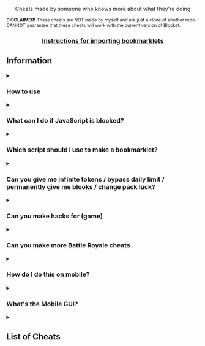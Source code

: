 <p align="center">Cheats made by someone who knows more about what they're doing</p>
<small align="center"><b>DISCLAIMER!</b> These cheats are NOT made by myself and are just a clone of another repo. I CANNOT guarantee that these cheats will work with the current version of Blooket.</small>
<h3 align="center"><a href="tutorial/readme.md">Instructions for importing bookmarklets</a></h2>

## Information

<details><summary><h3>How to use</h3></summary>

There are 3 good methods to using these scripts:
1. Importing one of the Bookmarklets.html files using [Brain Cells](https://www.wikihow.com/Get-Brain-Cells-Back)
2. Going to the [HTML File](cheats/Bookmarklet.html), choosing a gamemode, then dragging a cheat to your bookmarks bar or clicking one to copy the script
3. Copying a script and running it in the inspect element console
</details>

<details><summary><h3>What can I do if JavaScript is blocked?</h3></summary>

We don't actually know what to do about this or how to fix it, sorry.
</details>

<details><summary><h3>Which script should I use to make a bookmarklet?</h3></summary>

You should use the scripts ending in ".min.js", as using the others will have errors due to formatting.
</details>

<details><summary><h3>Can you give me infinite tokens / bypass daily limit / permanently give me blooks / change pack luck?</h3></summary>

No, these are things we would've already done if they were possible, they're managed on the backend of Blooket so we can't modify them
</details>

<details><summary><h3>Can you make hacks for (game)</h3></summary>

No
</details>

<details><summary><h3>Can you make more Battle Royale cheats</h3></summary>

Battle Royale is a gamemode that works almost entirely on the host's end. The only thing we have control over is answering questions.
</details>


<details><summary><h3>How do I do this on mobile?</h3></summary>

These scripts aren't made for mobile, so we don't really know how to get them to work on it.
</details>

<details><summary><h3>What's the Mobile GUI?</h3></summary>

The mobile GUI is the first GUI Minesraft2 ever made. Some people said it worked on mobile and it's a lot neater for mobile use apparently so we just called it that.
</details>


<details><summary><h2>List of Cheats</h2></summary>

* [React GUI](cheats/reactGui.js)
* [GUI](cheats/gui.js)
* [Mobile GUI](cheats/mobileGui.js)
### [Monster Brawl](cheats/brawl)
* [Double Enemy XP](cheats/brawl/doubleEnemyXp.js)
* [Half Enemy Speed](cheats/brawl/halfEnemySpeed.js)
* [Instant Kill](cheats/brawl/instantKill.js)
* [Invincibility](cheats/brawl/invincibility.js)
* [Kill Enemies](cheats/brawl/killEnemies.js)
* [Magnet](cheats/brawl/magnet.js)
* [Max Current Abilities](cheats/brawl/maxCurrentAbilities.js)
* [Next Level](cheats/brawl/nextLevel.js)
* [Remove Obstacles](cheats/brawl/removeObstacles.js)
* [Reset Health](cheats/brawl/resetHealth.js)
### [Cafe](cheats/cafe)
* [Max Items](cheats/cafe/maxItems.js)
* [Remove Customers](cheats/cafe/removeCustomers.js)
* [Reset Abilities](cheats/cafe/resetAbilities.js)
* [Set Cash](cheats/cafe/setCash.js)
* [Stock Food](cheats/cafe/stockFood.js)
### [Crypto Hack](cheats/crypto)
* [Always Triple](cheats/crypto/alwaysTriple.js)
* [Auto Guess](cheats/crypto/autoGuess.js)
* [Choice ESP](cheats/crypto/choiceESP.js)
* [Password ESP](cheats/crypto/passwordESP.js)
* [Remove Hack](cheats/crypto/removeHack.js)
* [Set Crypto](cheats/crypto/setCrypto.js)
* [Set Password](cheats/crypto/setPassword.js)
* [Steal Players Crypto](cheats/crypto/stealPlayersCrypto.js)
### [Deceptive Dinos](cheats/dinos)
* [Auto Choose](cheats/dinos/autoChoose.js)
* [Rock ESP](cheats/dinos/rockESP.js)
* [Set Fossils](cheats/dinos/setFossils.js)
* [Set Multiplier](cheats/dinos/setMultiplier.js)
* [Stop Cheating](cheats/dinos/stopCheating.js)
### [Tower of Doom](cheats/doom)
* [Fill Deck](cheats/doom/fillDeck.js)
* [Max Cards](cheats/doom/maxCards.js)
* [Max Health](cheats/doom/maxHealth.js)
* [Max Stats](cheats/doom/maxStats.js)
* [Min Enemy](cheats/doom/minEnemy.js)
* [Set Coins](cheats/doom/setCoins.js)
### [Factory](cheats/factory)
* [Choose Blook](cheats/factory/chooseBlook.js)
* [Free Upgrades](cheats/factory/freeUpgrades.js)
* [Max Blooks](cheats/factory/maxBlooks.js)
* [Remove Glitches](cheats/factory/removeGlitches.js)
* [Send Glitch](cheats/factory/sendGlitch.js)
* [Set All Mega Bot](cheats/factory/setAllMegaBot.js)
* [Set Cash](cheats/factory/setCash.js)
### [Fishing Frenzy](cheats/fishing)
* [Frenzy](cheats/fishing/frenzy.js)
* [Remove Distraction](cheats/fishing/removeDistraction.js)
* [Send Distraction](cheats/fishing/sendDistraction.js)
* [Set Lure](cheats/fishing/setLure.js)
* [Set Weight](cheats/fishing/setWeight.js)
### [Flappy Blook](cheats/flappy)
* [Set Score](cheats/flappy/setScore.js)
* [Toggle Ghost](cheats/flappy/toggleGhost.js)
### [Global](cheats/global)
* [Anti Flood Game](cheats/global/antiFloodGame.js)
* [Auto Answer](cheats/global/autoAnswer.js)
* [Auto Sell Dupes On Open](cheats/global/autoSellDupesOnOpen.js)
* [Change Blook Ingame](cheats/global/changeBlookIngame.js)
* [Every Answer Correct](cheats/global/everyAnswerCorrect.js)
* [Flood Game](cheats/global/floodGame.js)
* [Get Daily Rewards](cheats/global/getDailyRewards.js)
* [Highlight Answers](cheats/global/highlightAnswers.js)
* [Prevent Suspension](cheats/global/preventSuspension.js)
* [Remove Random Name](cheats/global/removeRandomName.js)
* [Sell Cheap Duplicates](cheats/global/sellCheapDuplicates.js)
* [Sell Duplicate Blooks](cheats/global/sellDuplicateBlooks.js)
* [Simulate Pack](cheats/global/simulatePack.js.js)
* [Simulate Unlock](cheats/global/simulateUnlock.js)
* [Spam Buy Blooks](cheats/global/spamBuyBlooks.js)
* [Unlock Plus Gamemodes](cheats/global/unlockPlusGamemodes.js)
* [Use Any Blook](cheats/global/useAnyBlook.js)
#### [Intervals](cheats/global/intervals)
* [Auto Answer](cheats/global/intervals/autoAnswer.js)
* [Highlight Answers](cheats/global/intervals/highlightAnswers.js)
### [Gold Quest](cheats/gold)
* [Always Triple](cheats/gold/alwaysTriple.js)
* [Auto Choose](cheats/gold/autoChoose.js)
* [Chest ESP](cheats/gold/chestESP.js)
* [Reset All Gold](cheats/gold/resetAllGold.js)
* [Reset Players Gold](cheats/gold/resetPlayersGold.js)
* [Set Gold](cheats/gold/setGold.js)
* [Swap Gold](cheats/gold/swapGold.js)
### [Crazy Kingdom](cheats/kingdom)
* [Choice ESP](cheats/kingdom/choiceESP.js)
* [Choice ESP Loop](cheats/kingdom/choiceESPLoop.js)
* [Disable Toucan](cheats/kingdom/disableToucan.js)
* [Max Stats](cheats/kingdom/maxStats.js)
* [Set Guests](cheats/kingdom/setGuests.js)
* [Skip Guest](cheats/kingdom/skipGuest.js)
### [Racing](cheats/racing)
* [Instant Win](cheats/racing/instantWin.js)
### [Battle Royale](cheats/royale)
* [Auto Answer](cheats/royale/autoAnswer.js)
#### [Intervals](cheats/royale/intervals)
* [Auto Answer](cheats/royale/intervals/autoAnswer.js)
### [Blook Rush](cheats/rush)
* [Set Blooks](cheats/rush/setBlooks.js)
* [Set Defense](cheats/rush/setDefense.js)
### [Tower Defense](cheats/tower-defense)
* [Earthquake](cheats/tower-defense/earthquake.js)
* [Max Towers](cheats/tower-defense/maxTowers.js)
* [Remove Ducks](cheats/tower-defense/removeDucks.js)
* [Remove Enemies](cheats/tower-defense/removeEnemies.js)
* [Remove Obsticles](cheats/tower-defense/removeObsticles.js)
* [Set Damage](cheats/tower-defense/setDmg.js)
* [Set Round](cheats/tower-defense/setRound.js)
* [Set Tokens](cheats/tower-defense/setTokens.js)
### [Tower Defense 2](cheats/tower-defense-2)
* [Max Towers](cheats/tower-defense-2/maxTowers.js)
* [Remove Enemies](cheats/tower-defense-2/removeEnemies.js)
* [Set Coins](cheats/tower-defense-2/setCoins.js)
* [Set Health](cheats/tower-defense-2/setHealth.js)
* [Set Round](cheats/tower-defense-2/setRound.js)
### [Pirate's Voyage](cheats/voyage/)

* [Max Levels](cheats/voyage/maxLevels.js)
* [Set Doubloons](cheats/voyage/setDoubloons.js)
* [Start Heist](cheats/voyage/startHeist.js)
* [Swap Doubloons](cheats/voyage/swapDoubloons.js)
* [Take Doubloons](cheats/voyage/takeDoubloons.js)
### [Santa's Workshop](cheats/workshop)
* [Remove Distractions](cheats/workshop/removeDistractions.js)
* [Send Distraction](cheats/workshop/sendDistraction.js)
* [Set Toys](cheats/workshop/setToys.js)
* [Set Toys Per Question](cheats/workshop/setToysPerQ.js)
* [Swap Toys](cheats/workshop/swapToys.js)
</details>
